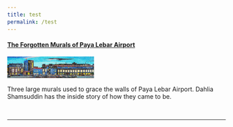 ```yaml
---
title: test
permalink: /test
---
```



#### [The Forgotten Murals of Paya Lebar Airport](https://biblioasia.nlb.gov.sg/vol-17/issue-2/jul-sep-2021/murals)

<img src= /images/vol-17-issue-2/murals/Mural_Main2.jpg  width="200" height="50"><br><p>Three large murals used to grace the walls of Paya Lebar Airport. Dahlia Shamsuddin has the inside story of how they came to be.</p></br>

-------------------------